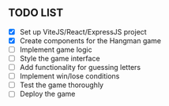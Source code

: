 ## TODO LIST

- [x] Set up ViteJS/React/ExpressJS project
- [x] Create components for the Hangman game
- [ ] Implement game logic
- [ ] Style the game interface
- [ ] Add functionality for guessing letters
- [ ] Implement win/lose conditions
- [ ] Test the game thoroughly
- [ ] Deploy the game